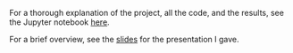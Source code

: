 For a thorough explanation of the project, all the code, and the results, see the Jupyter notebook [here](Embedding%20self-organizing%20maps%20in%20neural%20networks%20-%20Stephen%20Barnes%20(stbarnes).ipynb).

For a brief overview, see the [slides](presentation_stbarnes.pdf) for the presentation I gave.
